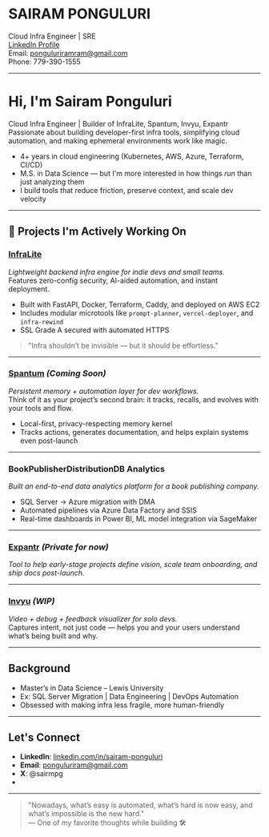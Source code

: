 # SAIRAM PONGULURI
Cloud Infra Engineer | SRE  
[LinkedIn Profile](https://www.linkedin.com/in/sairam-ponguluri)  
Email: ponguluriramram@gmail.com  
Phone: 779-390-1555

---

#  Hi, I'm Sairam Ponguluri

Cloud Infra Engineer | Builder of InfraLite, Spantum, Invyu, Expantr  
Passionate about building developer-first infra tools, simplifying cloud automation, and making ephemeral environments work like magic.  

-  4+ years in cloud engineering (Kubernetes, AWS, Azure, Terraform, CI/CD)
-  M.S. in Data Science — but I'm more interested in how things *run* than just analyzing them
-  I build tools that reduce friction, preserve context, and scale dev velocity

---

## 🔧 Projects I'm Actively Working On

###  [InfraLite](https://github.com/infralite)  
*Lightweight backend infra engine for indie devs and small teams.*  
Features zero-config security, AI-aided automation, and instant deployment.

- Built with FastAPI, Docker, Terraform, Caddy, and deployed on AWS EC2  
- Includes modular microtools like `prompt-planner`, `vercel-deployer`, and `infra-rewind`  
- SSL Grade A secured with automated HTTPS

> "Infra shouldn’t be invisible — but it should be effortless."

---

###  [Spantum](https://github.com/spantum) *(Coming Soon)*  
*Persistent memory + automation layer for dev workflows.*  
Think of it as your project’s second brain: it tracks, recalls, and evolves with your tools and flow.

- Local-first, privacy-respecting memory kernel
- Tracks actions, generates documentation, and helps explain systems even post-launch

---

###  BookPublisherDistributionDB Analytics  
*Built an end-to-end data analytics platform for a book publishing company.*

- SQL Server → Azure migration with DMA  
- Automated pipelines via Azure Data Factory and SSIS  
- Real-time dashboards in Power BI, ML model integration via SageMaker

---

###  [Expantr](https://github.com/expantr) *(Private for now)*  
*Tool to help early-stage projects define vision, scale team onboarding, and ship docs post-launch.*

---

###  [Invyu](https://github.com/silentinfra/invyu) *(WIP)*  
*Video + debug + feedback visualizer for solo devs.*  
Captures intent, not just code — helps you and your users understand what’s being built and why.

---

##  Background

-  Master’s in Data Science – Lewis University  
-  Ex: SQL Server Migration | Data Engineering | DevOps Automation  
-  Obsessed with making infra less fragile, more human-friendly

---

##  Let's Connect

- **LinkedIn**: [linkedin.com/in/sairam-ponguluri](https://www.linkedin.com/in/sairam-ponguluri)  
- **Email**: ponguluriram@gmail.com  
- **X**: @sairmpg
- 

---

> "Nowadays, what’s easy is automated, what’s hard is now easy, and what’s impossible is the new hard."  
> — One of my favorite thoughts while building 🛠️

